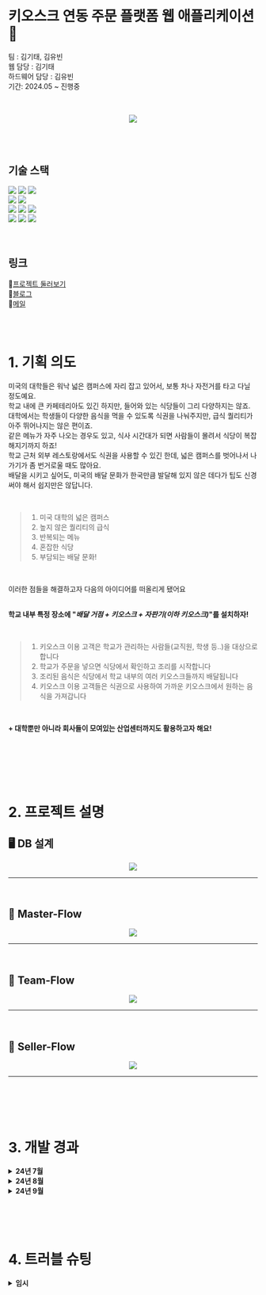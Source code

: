 # 키오스크 연동 주문 플랫폼 웹 애플리케이션 🥏
팀 : 김기태, 김유빈  <br>
웹 담당 : 김기태 <br>
하드웨어 담당 : 김유빈  
기간: 2024.05 ~ 진행중  
<br>
<br>



<div align=center>
	<img src="https://github.com/user-attachments/assets/a1882efd-4c4e-4de4-9960-73d2423ba5d4" />
</div>



</br>
</br>
</br>

## 기술 스택
<!-- <div align=center>
	<h3>⭐ Tech</h3>
	<p>📚 Languages & Framworks 📓</p>
</div> -->
<div align="left">
	<img src="https://img.shields.io/badge/HTML5-E34F26?style=flat&logo=HTML5&logoColor=white" />
	<img src="https://img.shields.io/badge/CSS3-1572B6?style=flat&logo=CSS3&logoColor=white" />
	<img src="https://img.shields.io/badge/JavaScript-F7DF1E?style=flat&logo=JavaScript&logoColor=white" />
	<br>
	<img src="https://img.shields.io/badge/Bootstrap-7952B3?style=flat&logo=Bootstrap&logoColor=white" />
	<img src="https://img.shields.io/badge/Thymeleaf-005F0F?style=flat&logo=Thymeleaf&logoColor=white" />
	<br>
	<img src="https://img.shields.io/badge/Java-007396?style=flat&logo=Jameson&logoColor=white" />
	<img src="https://img.shields.io/badge/SpringBoot-6DB33F?style=flat&logo=SpringBoot&logoColor=white" />
	<img src="https://img.shields.io/badge/Hibernate-59666C?style=flat&logo=Hibernate&logoColor=white" />
<!-- 	<img src="https://img.shields.io/badge/Oracle%20SQL-F80000?style=flat&logo=Oracle&logoColor=white" />
	<img src="https://img.shields.io/badge/MySQL-4479A1?style=flat&logo=MySQL&logoColor=white" /> -->
</div>
<!-- <div align=center>
	<p>🔨 Tools</p>
</div> -->
<div align=left>
	<img src="https://img.shields.io/badge/IntelliJ-512BD4?style=flat&logo=intellijidea&logoColor=white" />
	<img src="https://img.shields.io/badge/Tomcat-F8DC75?style=flat&logo=ApacheTomcat&logoColor=white" />
<!-- 	<img src="https://img.shields.io/badge/AWS-232F3E?style=flat&logo=AmazonAWS&logoColor=white" /> -->
	<img src="https://img.shields.io/badge/GitHub-181717?style=flat&logo=GitHub&logoColor=white" />
</div>

<!--
<div align=center>
	<p>📞 Contact </p>
</div>
<div align=center>
	<a href="https://develop-log-book.tistory.com/">
		<img src="https://img.shields.io/badge/Blog-FF9800?style=flat&logo=tvtime&logoColor=white" />
	</a>
	<a href="mailto:kimkitae1208@gmail.com">
		<img src="https://img.ㅃshields.io/badge/Gmail-EA4335?style=flat&logo=Gmail&logoColor=white" />
	</a>
	<a href="https://www.notion.so/kimkitae1208/Python-7b471b62323749819c2b047024f037de?pvs=4">
		<img src="https://img.shields.io/badge/Notion-000000?style=flat&logo=Notion&logoColor=white" />
	</a>
	<br>
</div>
-->
<br>
<br>

## 링크
🔗[프로젝트 둘러보기](http://13.209.103.55:8080/)<br>
🔖[블로그](https://develop-log-book.tistory.com/)<br>
💌[메일](mailto:kimkitae1208@gmail.com)<br>

<!--⛓️[노션](https://www.notion.so/ventovox/Ks-Notion-Page-54ec277bf8a944e78b824929a342e984?pvs=4)<br>-->

<br>
<br>


# 1. 기획 의도
미국의 대학들은 워낙 넓은 캠퍼스에 자리 잡고 있어서, 보통 차나 자전거를 타고 다닐 정도예요. <br>
학교 내에 큰 카페테리아도 있긴 하지만, 들어와 있는 식당들이 그리 다양하지는 않죠.<br>
대학에서는 학생들이 다양한 음식을 먹을 수 있도록 식권을 나눠주지만, 급식 퀄리티가 아주 뛰어나지는 않은 편이죠.<br>
같은 메뉴가 자주 나오는 경우도 있고, 식사 시간대가 되면 사람들이 몰려서 식당이 복잡해지기까지 하죠!<br>
학교 근처 외부 레스토랑에서도 식권을 사용할 수 있긴 한데, 넓은 캠퍼스를 벗어나서 나가기가 좀 번거로울 때도 많아요.<br>
배달을 시키고 싶어도, 미국의 배달 문화가 한국만큼 발달해 있지 않은 데다가 팁도 신경써야 해서 쉽지만은 않답니다.

<br>

>1. 미국 대학의 넓은 캠퍼스
>2. 높지 않은 퀄리티의 급식
>3. 반복되는 메뉴
>4. 혼잡한 식당
>5. 부담되는 배달 문화!

<br>
   
이러한 점들을 해결하고자 다음의 아이디어를 떠올리게 됐어요<br><br>

**학교 내부 특정 장소에 "_배달 거점 + 키오스크 + 자판기(이하 키오스크)_"를 설치하자!**

<br>

>1. 키오스크 이용 고객은 학교가 관리하는 사람들(교직원, 학생 등..)을 대상으로 합니다
>2. 학교가 주문을 넣으면 식당에서 확인하고 조리를 시작합니다
>3. 조리된 음식은 식당에서 학교 내부의 여러 키오스크들까지 배달됩니다
>4. 키오스크 이용 고객들은 식권으로 사용하여 가까운 키오스크에서 원하는 음식을 가져갑니다

<br>

**+ 대학뿐만 아니라 회사들이 모여있는 산업센터까지도 활용하고자 해요!**

<br>
<br>
<br>
<br>
<br>

# 2. 프로젝트 설명
## 🖥️ DB 설계
<p align="center">
	<img src="https://github.com/user-attachments/assets/bd08599f-dd50-4dce-95c0-2458f620df24" />
</p>
<!-- <details>
  <summary><b>DB 설계</b></summary>
  <div markdown="1">
    <ul>
	
    </ul>
  </div>
</details> -->
<hr>
<br>

## 🧀 Master-Flow
<p align="center">
	<img src="https://github.com/user-attachments/assets/5f362b8a-754a-4fbc-97ef-151dcc32c45e" />
</p>

<hr>
<br>

## 🧀 Team-Flow
<p align="center">
	<img src="https://github.com/user-attachments/assets/cdfd6e3b-eefa-449a-9cb5-d1239220f172" />
</p>

<hr>
<br>

## 🧀 Seller-Flow
<p align="center">
	<img src="https://github.com/user-attachments/assets/c50c54f2-574e-4465-99b4-bb98b292a7be" />
</p>

<hr>
<br>
<br>
<br>
<br>

# 3. 개발 경과
<details>
  <summary><b>24년 7월</b></summary>
  
  <div markdown="1">
    <ul>
      <li>
        <details>
          <summary><b>24.07.25 Thu</b></summary>
          <div markdown="1">
            <ol>
              <li>회사소개 페이지 추가</li>
              <li>메인 이미지 변경</li>
              <!-- <img src="./docs/주요_기능/포토스팟_콜렉션/1.gif" width=70%> -->
            </ol>
          </div>
        </details>
      </li>
      <li>
        <details>
          <summary><b>24.07.26 Fri</b></summary>
          <div markdown="1">
            <ol>
              <li>마스터 계정 생성
                <ul>
                  <li>마스터만 팀 목록을 볼 수 있도록 수정</li>
                  <li>마스터만 상품을 수정할 수 있도록 수정</li>
                </ul>
              </li>
              <li>판매자는 판매자 목록을 볼 수 없도록 수정</li>
              <li>상품 목록 페이지 및 페이징 기능 구현중</li>
              <li>팀 목록, 판매자 목록 페이지 및 페이징 기능 구현중</li>
            </ol>
          </div>
        </details>
      </li>
    </ul>
  </div>
</details>



<!--           ===================== 8월 ===================              -->




<details>
  <summary><b>24년 8월</b></summary>
  
  <div markdown="1">
    <ul>
      <li>
	<details>
	  <summary><b>24.08.02 Fri</b></summary>
	  <div markdown="1">
	    <ol>
	      <li>상품 목록 페이지 및 페이징 기능 구현</li>
	      <li>개발 DB, 테스트 DB의 분리</li>
	    </ol>
	  </div>
	</details>
      </li>
      <li>
	<details>
	  <summary><b>24.08.03 Sat</b></summary>
	  <div markdown="1">
	    <ol>
	      <li>팀 목록 페이지 및 페이징 기능 구현</li>
	      <li>판매자 목록 페이지 구현</li>
	      <li>판매자 목록 페이징 기능 구현중</li>
	    </ol>
	  </div>
	</details>
	</li>
      <li>
	<details>
	  <summary><b>24.08.05 Mon</b></summary>
	  <div markdown="1">
	    <ol>
	      <li>판매자 목록 페이징 기능 구현</li>
	      <li>상품, 판매자, 팀 목록 현재 페이지에 대한 CSS 추가</li>
	      <li>주문 추가, 취소 기능 구현</li>
	      <li>팀 id를 조건으로 하여 장바구니가 조회되도록 구현</li>
	    </ol>
	  </div>
	</details>
	</li>
      <li>
	<details>
	  <summary><b>24.08.06 Tue</b></summary>
	  <div markdown="1">
	    <ol>
	      <li>장바구니 기능 구현</li>
	      <li>장바구니 페이지 구현</li>
	      <li>주문 기능 구현중
	      <ul>
		      <li>장바구니 정보 조회</li>
		      <li>장바구니 정보를 이용해 주문상세 데이터 생성</li>
		      <li>장바구니 정보 가공하여 최종 주문 금액, 최종 주문 개수 계산</li>
	      </ul></li>
	      <li>주문 페이지 구현중</li>
		    <li>상품 목록에서 CLOSED 상태의 상품은 수량 및 담기 버튼 비활성화</li>
		    <li>상품 목록에서 담을 수량 변경 및 담기 시, 0보다 작은 수량을 입력하는 경우에 대한 유효성 검사</li>
	    </ol>
	  </div>
	</details>
	</li>
      <li>
	<details>
	  <summary><b>24.08.07 Wed</b></summary>
	  <div markdown="1">
	    <ol>
	      <li>장바구니 상품 제거 기능 구현</li>
	      <li>장바구니 목록 합산 가격 및 수량 출력 기능 추가</li>
	      <li>주문 기능 구현</li>
	      <li>주문 페이지 구현중</li>
		    <li>담으려는 상품이 이미 장바구니에 있는 경우, 중복 담기 제한</li>
		    <li>0개 이하의 상품을 담는 경우에 대한 유효성 검사 수정</li>
		    <li>장바구니 페이징 기능 제거</li>
	    </ol>
	  </div>
	</details>
	</li>
      <li>
	<details>
	  <summary><b>24.08.08 Thu</b></summary>
	  <div markdown="1">
	    <ol>
	      <li>주문 기능 테스트</li>
	      <li>주문 페이지 구현</li>
	      <li>판매자 목록 페이징 기능 구현중</li>
	    </ol>
	  </div>
	</details>
	</li>
      <li>
	<details>
	  <summary><b>24.08.10 Sat</b></summary>
	  <div markdown="1">
	    <ol>
	      <li>회원가입 시, City, Street, Zipcode 입력하도록 수정</li>
	      <li>주문 시, 상품 엔티티의 특정 필드(재고, 수정일)만 변경되도록 @DynamicUpdate 적용</li>
	      <li>팀 데이터의 STREET, CITY, ZIPCODE 필드 초기화</li>
	    </ol>
	  </div>
	</details>
	</li>
      <li>
	<details>
	  <summary><b>24.08.11 Sun</b></summary>
	  <div markdown="1">
	    <ol>
	      <li>가격의 타입을 float -> BigDecimal로 변경
	      <ul>
		      <li>Update 쿼리 실행 시, 값의 유실이 발생하기 때문</li>
	      </ul></li>
	      <li>@DynamicUpdate 제거 및 변경 감지를 적용한 상품 엔티티 전체 필드 Update 쿼리 확인</li>
	      <li>장바구니에 상품을 담을 때, setScale(2, RoundingMode.CEILING)하고 주문 시, 해당 값 그대로 사용</li>
		    <li>팀 목록 페이지에서 Street, City, Zipcode 출력, remark 미출력하도록 수정</li>
		    <li>컨트롤러, 서비스(엔티티), 레포지토리 간 메서드 명명 규칙 설정 및 이에 맞게 메서드 명 변경</li>
		    <li>ItemRepository -> ItemJpaRepository / MemberRepository -> MemberJpaRepository 전체 대체</li>
		    <li>주문 목록 조회 기능, 페이지, 자세히 버튼 추가</li>
		    <li>세션 내 정보가 master, team인 경우에만 상품 목록 페이지에서 담기 버튼이 보이도록 수정</li>
		    <li>주문 내역에서 주문 ID, 배송 상태가 출력되도록 수정</li>
	    </ol>
	  </div>
	</details>
	</li>
      <li>
	<details>
	  <summary><b>24.08.12 Mon</b></summary>
	  <div markdown="1">
	    <ol>
	      <li>상품 담기 버튼 클릭 시, 장바구니 이동 분기 추가</li>
	      <li>장바구니 제거 버튼 -> 비우기 버튼으로 수정, 모두 비우기 버튼 및 기능 추가</li>
	      <li>주문 시, 기존 장바구니를 비우도록 수정</li>
		    <li>상세 주문 취소 기능 추가</li>
	    </ol>
	  </div>
	</details>
	</li>
      <li>
	<details>
	  <summary><b>24.08.13 Tue</b></summary>
	  <div markdown="1">
	    <ol>
	      <li>상품 등록 폼과 상품 수정 폼 분리</li>
	      <li>Bean Validation 적용</li>
	      <li>상품 등록 및 수정 Validation 기능 추가</li>
		    <li>상품 등록 및 수정 테스트</li>
		    <li>MainController에서 LogInController로 로그인/로그아웃 기능 분리</li>
		    <li>세션 타임아웃 30분 설정</li>
		    <li>로그용 인터셉터 추가</li>
		    <li>로그인용 인터셉터 추가</li>
	    </ol>
	  </div>
	</details>
	</li>
      <li>
	<details>
	  <summary><b>24.08.14 Wed</b></summary>
	  <div markdown="1">
	    <ol>
	      <li>인터셉터 이름 수정
	      <ul>
		<li>로그용 인터셉터 ; Log_Interceptor</li>
		<li>로그인용 인터셉터 ; LogIn_Interceptor</li>
	      </ul></li>
	      <li>로그인 인터셉터 구현 완료</li>
	      <li>로그인 인터셉터 테스트</li>
	    </ol>
	  </div>
	</details>
	</li>
      <li>
	<details>
	  <summary><b>24.08.15 Thu</b></summary>
	  <div markdown="1">
	    <ol>
	      <li>POS기로 상품 정보를 보내는 API 구현</li>
	      <li>H2 -> MySQL로 사용 DB 변경</li>
	      <li>AWS RDS MySQL 생성</li>
	    </ol>
	  </div>
	</details>
	</li>
      <li>
	<details>
	  <summary><b>24.08.19 Mon</b></summary>
	  <div markdown="1">
	    <ol>
	      <li>빌드 파일 재배포 및 정상 실행 확인</li>
	      <li>메인 페이지 null 출력 부분 해결</li>
	      <li>MySQL workbench를 통한 초기 데이터 삽입</li>
	      <li>공지사항 목록 페이지 구현</li>
		    <li>공지사항 목록 페이지 구현</li>
		    <li>공지사항 이미지 파일 업로드 기능 구현</li>
	    </ol>
	  </div>
	</details>
	</li>
      <li>
	<details>
	  <summary><b>24.08.20 Tue</b></summary>
	  <div markdown="1">
	    <ol>
	      <li>공지사항 삭제 기능 구현</li>
	      <li>공지사항 삭제 시, 연관 파일 삭제 구현</li>
	      <li>공지사항 수정 폼 객체(NoticeUpdateForm) 생성</li>
	      <li>상품 수정 페이지 구현</li>
		    <li>파일 업로드 관련 서비스 이름 변경
		    <ul>
			    <li>FileUtil -> FileService</li>
		    </ul></li>
		    <li>파일 업로드 정보 엔티티 이름 변경
		    <ul>
			    <li>UploadFile -> FileNameTable 변경</li>
		    </ul></li>
		    <li>로그인용 인터셉터에 제외 경로 추가
		    <ul>
			    <li>공지사항 목록(notice-list) 경로 제외</li>
		    </ul></li>
		    <li>공지사항 수정 기능 구현</li>
		    <li>공지사항 파일에 대한 업로드/수정/삭제 구현</li>
	    </ol>
	  </div>
	</details>
	</li>
      <li>
	<details>
	  <summary><b>24.08.21 Wed</b></summary>
	  <div markdown="1">
	    <ol>
	      <li>순수 JPA 레포지토리를 스프링 데이터 JPA로 대체
	      <ul>
		<li>TeamRepository -> TeamJpaRepository</li>
		<li>SellerRepository -> SellerJpaRepository</li>
	      </ul></li>
	      <li>상품 상세 페이지 구현</li>
	      <li>상품 목록에서 "상품 ID", "상품명" 클릭 시, 상품 상세 페이지로 이동하도록 구현</li>
		    <li>상품 수정 페이지, 상품 수정 기능 구현</li>
		    <li>공지 수정 시, "제목", "본문" 수정 사항이 적용되도록 수정</li>
		    <li>상품 상세 페이지에서 "CLOSED" 상태인 상품은 가격에 취소선, 담기 비활성화, 안내 문구가 나타나도록 수정</li>
	    </ol>
	  </div>
	</details>
     </li>
	    <li>
	<details>
	  <summary><b>24.08.22 Thu</b></summary>
	  <div markdown="1">
	    <ol>
	      <li>README.md 업데이트</li>
	      <li>AWS EC2와 RDS의 동일하지 않은 가용영역으로 인한 과금 내역 확인</li>
	      <li>AWS RDS 리전 변경 및 재생성(Sydney -> Seoul)</li>
		<li>MySQL Workbench에서 EC2 SSH 터널링을 통한 접속</li>
	    </ol>
	  </div>
	</details>
     </li>
     <li>
	<details>
	  <summary><b>24.08.23 Fri</b></summary>
	  <div markdown="1">
	    <ol>
	      <li>장바구니 리스트, 주문 리스트, 주문 상세에서 상품 등록 버튼 미동작 오류 수정
	      <ul>
		<li>ajax 비동기 post 전송 코드 추가</li>
	      </ul></li>
	      <li>Address 엔티티 기본 생성자 -> @NoArgsConstructor 수정</li>
	      <li>Team 엔티티와 Kiosk 엔티티 간 연관관계 수정</li>
		<li>팀, 판매자 상세 클릭 시, 임시 경고창을 띄우도록 수정</li>
	    </ol>
	  </div>
	</details>
     </li>
     <li>
	<details>
	  <summary><b>24.08.24 Sat</b></summary>
	  <div markdown="1">
	    <ol>
	      <li>주문 상태 ACCEPTED 추가</li>
	      <li>주문 상태가 ACCEPTED인 경우, 주문 취소 불가하도록 수정</li>
	      <li>판매자가 본인 가게에 대한 주문 내역만 볼 수 있도록 수정</li>
	    </ol>
	  </div>
	</details>
     </li>
     <li>
	<details>
	  <summary><b>24.08.26 Mon</b></summary>
	  <div markdown="1">
	    <ol>
	      <li>QueryDSL 설정 추가</li>
	      <li>주문 상태 REJECTED 추가</li>
	      <li>판매자 전용 주문된 목록 페이지 추가</li>
		    <li>올바른 접근이 아닌 경우, 메시지를 띄우도록 Message 객체 추가</li>
		    <li>해당 판매자가 아닌 사용자의 주문된 목록 페이지 접근 제한</li>
		    <li>상품 상세 페이지에서 판매자는 장바구니 담기 불가능하도록 수정</li>
		    <li>주문 상품 생성 시, 생성일 세팅되도록 수정</li>
		    <li>"제휴된 판매자"에 대한 기능을 위한 PartnerSeller 객체 추가</li>
	    </ol>
	  </div>
	</details>
     </li>
     <li>
	<details>
	  <summary><b>24.08.27 Thu</b></summary>
	  <div markdown="1">
	    <ol>
	      <li>판매자 제휴 맺기 기능 추가</li>
	      <li>판매자 제휴 맺기 테스트 추가</li>
	      <li>올바른 접근이 아닌 경우에 대한 코드를 LogInService로 Extract</li>
	      <li>제휴 판매자 목록 접근이 올바르지 않은 경우에 대한 처리 추가</li>
	      <li>헤더에 "제휴 판매자 목록" 버튼 추가</li>
	      <li>sellerOrderedItems -> sellerOrders 이름 변경</li>
	      <li>"전체 판매자 목록"에 "제휴 맺기" 버튼 추가</li>
	      <li>PartnerSeller -> Partner 이름 변경</li>
	      <li>제휴 상태 객체 PartnerStatus 추가</li>
	      <li>"제휴 판매자 조회"를 위한 객체 PartnerDto 추가</li>
	      <li>"제휴 판매자 목록" 페이지 추가</li>
	      <li>접속한 팀과 제휴된 "제휴 판매자 조회" 기능 추가</li>
	    </ol>
	  </div>
	</details>
     </li>
     <li>
	<details>
	  <summary><b>24.08.28 Wed</b></summary>
	  <div markdown="1">
	    <ol>
	      <li>"OPEN" 상태인 판매자만 제휴할 수 있도록 수정</li>
	      <li>판매자 조회를 위한 SellerDto 추가</li>
	      <li>판매자 조회 페이징을 위한 코드 추가</li>
	      <li>메인, 회사소개 페이지 내용 수정</li>
	    </ol>
	  </div>
	</details>
     </li>
     <li>
	<details>
	  <summary><b>24.08.30 Fri</b></summary>
	  <div markdown="1">
	    <ol>
	      <li>전체 판매자 목록 페이지 검색창 추가</li>
	      <li>전체 판매자 목록 검색 조건으로 id, 판매자명, 연락처, 이메일, 상태 추가</li>
	      <li>전체 판매자 목록 검색 버튼 동작 테스트</li>
	    </ol>
	  </div>
	</details>
     </li>
    </ul>
  </div>
</details>


<!-- ========================   9월 ========================== -->

<details>
  <summary><b>24년 9월</b></summary>
  
  <div markdown="1">
    <ul>
      <li>
	<details>
	  <summary><b>24.09.01 Sun</b></summary>
	  <div markdown="1">
	    <ol>
	      <li>전체 판매자 목록 검색 버튼 동작 테스트</li>
	      <li>전체 팀 목록 검색 버튼 추가</li>
	      <li>전체 팀 목록 검색 조건으로 id, 팀명, 연락처, 이메일, 티켓수, 이메일, 상태, Street, city, zipcode 추가</li>
	      <li>팀 조회를 위한 TeamDto 추가</li>
	      <li>팀 조회 페이징을 위한 코드 추가</li>
	      <li>전체 팀 목록 검색 버튼 동작 테스트</li>
	    </ol>
	  </div>
	</details>
     </li>
     <li>
	<details>
	  <summary><b>24.09.02 Mon</b></summary>
	  <div markdown="1">
	    <ol>
	      <li>전체 상품 목록 페이지 검색창 추가</li>
	      <li>전체 상품 목록 검색 조건으로 id, 상품명, 가격, 재고, 판매자명, 상태 추가</li>
	      <li>상품 조회 및 검색을 위한 ItemDto, ItemSearchCond 객체 추가</li>
	      <li>상품 검색 기능 추가</li>
	      <li>전체 팀 목록 검색 조건 중 "티켓 수"에 대한 타입 int -> Integer로 변경</li>
	      <li>전체 팀 목록, 전체 판매자 목록, 제휴 판매자 목록 간 이동 버튼 추가</li>
	      <li>장바구니에서 상품 ID, 상품 명 클릭 시, 상품 상세 페이지로 이동하도록 수정</li>
	      <li>장바구니 내 수량 변경 기능 추가</li>
	      <li>장바구니 내 수량 변경 시, 기존 수량과 동일한 수량으로 변경하려는 경우에 대한 유효성 검사 추가</li>
	      <li>장바구니 내 수량 변경 시, 소수점 및 1 미만 입력 불가 제한 추가</li>
	      <li>장바구니 내 수량 변경 시, "총 가격", "합산 가격", "합산 수량" 또한 변경되도록 수정</li>
	      <li>전체 상품 목록 페이지 내 수량 변경에 대한 유효성 검사 수정</li>
	      <li>로그인 페이지 내 회원가입 버튼 및 기능 추가</li>
	    </ol>
	  </div>
	</details>
     </li>
    </ul>
  </div>
</details>


</br>
</br>
<br>
<br>


# 4. 트러블 슈팅
<details>
  <summary><b>임시</b></summary>
  <div markdown="1">
    <ul>
      <li>이미지</li>
    </ul>
  </div>
</details>
<br>
<br>




<br>
<br>
<br>
<br>
